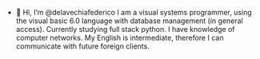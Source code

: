 - 👋 Hi, I’m @delavechiafederico
I am a visual systems programmer, using the visual basic 6.0 language with database management (in general access). Currently studying full stack python. I have knowledge of computer networks. My English is intermediate, therefore I can communicate with future foreign clients.
